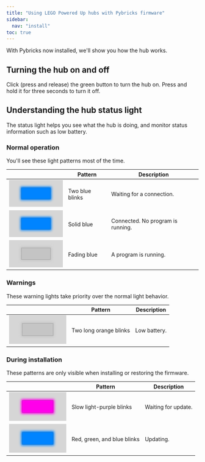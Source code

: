 ```yaml
---
title: "Using LEGO Powered Up hubs with Pybricks firmware"
sidebar:
  nav: "install"
toc: true
---
```


With Pybricks now installed, we'll show you how the hub works.

## Turning the hub on and off

Click (press and release) the green button to turn the hub on.
Press and hold it for three seconds to turn it off.


## Understanding the hub status light

The status light helps you see what the hub is doing, and monitor status
information such as low battery.

### Normal operation

You'll see these light patterns most of the time. 

| | Pattern | Description |
|-|---------|-------------|
| ![blue 100ms, off 200ms, blue 100ms, off 2200ms](/assets/images/powered-up/status-light/listening.png) | Two blue blinks | Waiting for a connection. |
| ![solid blue](/assets/images/powered-up/status-light/connected.png) | Solid blue | Connected. No program is running. |
| ![breathing blue 2000ms cycle](/assets/images/powered-up/status-light/program-running.png) | Fading blue | A program is running.|


### Warnings

These warning lights take priority over the normal light behavior.

| | Pattern | Description |
|-|---------|-------------|
| ![low-battery](/assets/images/powered-up/status-light/low-battery.png) | Two long orange blinks | Low battery. |

### During installation

These patterns are only visible when installing or restoring the firmware.

| | Pattern | Description |
|-|---------|-------------|
| ![light purple 500ms, off 100ms](/assets/images/powered-up/status-light/bootloader-listening.png) | Slow light-purple blinks | Waiting for update. |
| ![red 500ms, green 500ms, blue 500ms, off 100ms](/assets/images/powered-up/status-light/bootloader-connected.png) | Red, green, and blue blinks | Updating. |

